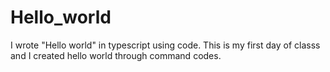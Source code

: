 # Hello_world
I wrote "Hello world" in typescript using code. This is my first day of classs and I created hello world through command codes.
